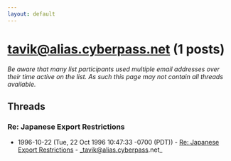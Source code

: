 ```yaml
---
layout: default
---
```


# tavik@alias.cyberpass.net (1 posts)

_Be aware that many list participants used multiple email addresses over their time active on the list. As such this page may not contain all threads available._

## Threads

### Re: Japanese Export Restrictions
+ 1996-10-22 (Tue, 22 Oct 1996 10:47:33 -0700 (PDT)) - [Re: Japanese Export Restrictions](/archive/1996/10/50d090f143c29259e49d6a7ea2798d50ffe6d9e8328b728e34a6d99121af06e2) - _tavik@alias.cyberpass.net_

